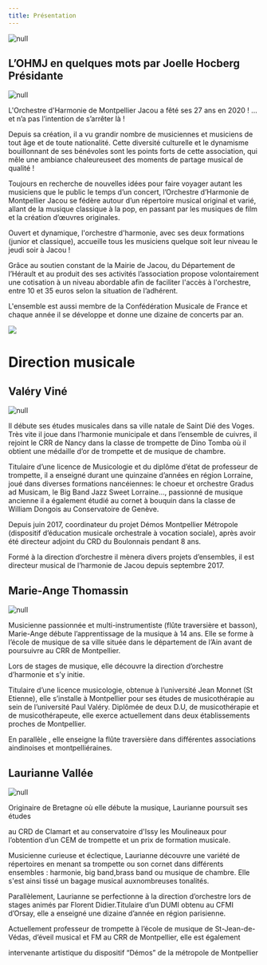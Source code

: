 ```yaml
---
title: Présentation
---
```

![null](/docs/.vuepress/dist/logo-ohmj.jpg)

## L’OHMJ en quelques mots par Joelle Hocberg Présidante

![null](/docs/.vuepress/dist/concert-ensemble.jpg)

L'Orchestre d'Harmonie de Montpellier Jacou a fêté ses 27 ans en 2020 ! ... et n’a pas l’intention de s’arrêter là !

Depuis sa création, il a vu grandir nombre de musiciennes et musiciens de tout âge et de toute nationalité. Cette diversité culturelle et le dynamisme bouillonnant de ses bénévoles sont les points forts de cette association, qui mêle une ambiance chaleureuseet des moments de partage musical de qualité !

 Toujours en recherche de nouvelles idées pour faire voyager autant les musiciens que le public le temps d’un concert, l’Orchestre d’Harmonie de Montpellier Jacou se fédère autour d’un répertoire
musical original et varié, allant de la musique classique à la pop, en passant par les musiques de film et la création d’œuvres originales.

Ouvert et dynamique, l'orchestre d'harmonie, avec ses deux formations (junior et classique), accueille tous les musiciens quelque soit leur niveau le jeudi soir à Jacou !

Grâce au  soutien constant  de la Mairie  de  Jacou, du Département  de l’Hérault et au produit des  ses activités l’association propose volontairement une cotisation à un niveau abordable afin de faciliter l'accès à l'orchestre, entre 10 et 35 euros selon la situation de l’adhérent.

L'ensemble est aussi membre de la Confédération Musicale de France et chaque année il se développe et donne une dizaine de concerts par an.

![](/docs/.vuepress/dist/sponsor.jpg)



# Direction musicale

## Valéry Viné

![null](/docs/.vuepress/dist/vinay.jpg)

Il débute ses études musicales dans sa ville natale de Saint Dié des
 Voges. Très vite il joue dans l’harmonie municipale et dans l’ensemble
 de cuivres, il rejoint le CRR de Nancy dans la classe de trompette de
 Dino Tomba où il obtient une médaille d’or de trompette et de musique
 de chambre.

Titulaire d’une licence de Musicologie et du diplôme d’état de
 professeur de trompette, il a enseigné durant une quinzaine d’années
 en région Lorraine, joué dans diverses formations nancéiennes:
 le choeur et orchestre Gradus ad Musicam, le Big Band Jazz Sweet
 Lorraine..., passionné de musique ancienne il a également étudié au
 cornet à bouquin dans la classe de William Dongois au Conservatoire
 de Genève.

Depuis juin 2017, coordinateur du projet Démos Montpellier Métropole
 (dispositif d’éducation musicale orchestrale à vocation sociale), après
 avoir été directeur adjoint du CRD du Boulonnais pendant 8 ans.

Formé à la direction d’orchestre il mènera divers projets d’ensembles,
 il est directeur musical de l’harmonie de Jacou depuis septembre 2017.

## Marie-Ange Thomassin

![null](/docs/.vuepress/dist/marie-ange.jpg)

Musicienne passionnée et multi-instrumentiste (flûte traversière et
 basson), Marie-Ange débute l’apprentissage de la musique à 14 ans. Elle
 se forme à l’école de musique de sa ville située dans le département de
 l’Ain avant de poursuivre au CRR de Montpellier.

Lors de stages de musique, elle découvre la direction d’orchestre
 d’harmonie et s’y initie.

Titulaire d’une licence musicologie, obtenue à l’université Jean
 Monnet (St Etienne), elle s’installe à Montpellier pour ses études de
 musicothérapie au sein de l’université Paul Valéry. Diplômée de
 deux D.U, de musicothérapie et de musicothérapeute, elle exerce
 actuellement dans deux établissements proches de Montpellier.

En parallèle , elle enseigne la flûte traversière dans différentes
 associations aindinoises et montpelliéraines.

## Laurianne Vallée

![null](/docs/.vuepress/dist/laurianne.jpg)

Originaire de Bretagne où elle débute la musique, Laurianne poursuit ses études

 au CRD de Clamart et au conservatoire d'Issy les Moulineaux pour l’obtention d’un CEM de trompette et un prix de formation musicale.

Musicienne curieuse et éclectique, Laurianne découvre une variété de répertoires en menant sa trompette ou son cornet dans différents ensembles : harmonie, big band,brass band ou musique de chambre. Elle s'est ainsi tissé un bagage musical auxnombreuses tonalités. 

Parallèlement, Laurianne se perfectionne à la direction d’orchestre lors de stages animés par Florent Didier.Titulaire d’un DUMI obtenu au CFMI d’Orsay, elle a enseigné une dizaine d’année en région  parisienne. 

Actuellement  professeur  de trompette à l’école de musique de St-Jean-de-Védas, d’éveil  musical  et FM au CRR de Montpellier, elle est également 

intervenante artistique du dispositif “Démos” de la métropole de Montpellier
